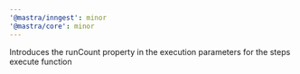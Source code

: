 ```yaml
---
'@mastra/inngest': minor
'@mastra/core': minor
---
```


Introduces the runCount property in the execution parameters for the steps execute function
